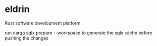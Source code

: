 # eldrin
Rust software development platform

run cargo sqlx prepare --workspace to generate the sqlx cache before pushing the changes

